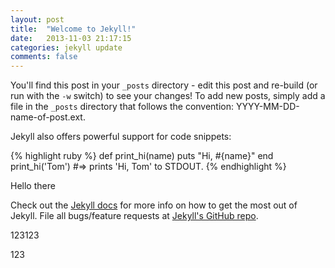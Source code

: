 ```yaml
---
layout: post
title:  "Welcome to Jekyll!"
date:   2013-11-03 21:17:15
categories: jekyll update
comments: false
---
```


You'll find this post in your `_posts` directory - edit this post and re-build (or run with the `-w` switch) to see your changes!
To add new posts, simply add a file in the `_posts` directory that follows the convention: YYYY-MM-DD-name-of-post.ext.

Jekyll also offers powerful support for code snippets:

{% highlight ruby %}
def print_hi(name)
  puts "Hi, #{name}"
end
print_hi('Tom')
#=> prints 'Hi, Tom' to STDOUT.
{% endhighlight %}

Hello there

Check out the [Jekyll docs][jekyll] for more info on how to get the most out of Jekyll. File all bugs/feature requests at [Jekyll's GitHub repo][jekyll-gh].

123123

[jekyll-gh]: https://github.com/mojombo/jekyll
[jekyll]:    http://jekyllrb.com


123